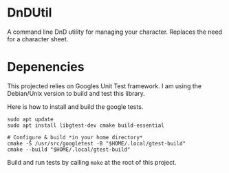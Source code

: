 # DnDUtil
A command line DnD utility for managing your character.  Replaces the need for a character sheet.

# Depenencies
This projected relies on Googles Unit Test framework.  I am using the Debian/Unix version to build and test
this library.


Here is how to install and build the google tests.
```
sudo apt update
sudo apt install libgtest-dev cmake build-essential

# Configure & build *in your home directory*
cmake -S /usr/src/googletest -B "$HOME/.local/gtest-build"
cmake --build "$HOME/.local/gtest-build"

```

Build and run tests by calling `make` at the root of this project.
